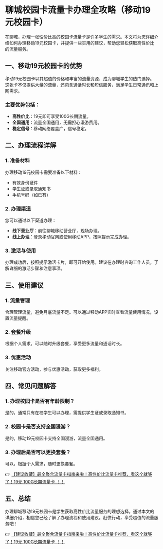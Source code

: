 # 聊城校园卡流量卡办理全攻略（移动19元校园卡）

在聊城，办理一张性价比高的校园卡流量卡是许多学生的需求。本文将为您详细介绍如何办理移动19元校园卡，并提供一些实用的建议，帮助您轻松获取高性价比的流量服务。

## 一、移动19元校园卡的优势

移动19元校园卡以其超值的价格和丰富的流量资源，成为聊城学生的热门选择。这张卡不仅提供大量的流量，还包含通话时长和短信服务，满足学生日常通讯和上网需求。

### 主要优势包括：
- **高性价比**：19元即可享受100G长期流量。
- **全国通用**：流量全国通用，无需担心漫游费用。
- **稳定信号**：移动网络覆盖广，信号稳定。

## 二、办理流程详解

### 1. 准备材料
办理移动19元校园卡需要准备以下材料：
- 有效身份证件
- 学生证或录取通知书
- 手机号码（如已有）

### 2. 办理渠道
您可以通过以下渠道办理：
- **线下营业厅**：前往聊城移动营业厅，现场办理。
- **线上办理**：登录移动官网或使用移动APP，按照提示完成办理。

### 3. 激活与使用
办理成功后，按照提示激活卡片，即可开始使用。建议在办理时咨询工作人员，了解详细的激活步骤和注意事项。

## 三、使用建议

### 1. 流量管理
合理管理流量，避免月底流量不足。可以通过移动APP实时查看流量使用情况，设置流量提醒。

### 2. 套餐升级
根据个人需求，可以随时升级套餐，享受更多流量和通话时长。

### 3. 优惠活动
关注移动官方活动，参与优惠活动，获取更多福利。

## 四、常见问题解答

### 1. 办理校园卡是否有年龄限制？
是的，通常只有在校学生可以办理，需提供学生证或录取通知书。

### 2. 校园卡是否支持全国漫游？
是的，移动19元校园卡支持全国漫游，流量全国通用。

### 3. 办理后是否可以更换套餐？
可以，根据个人需求，随时更换套餐。

👉 [【建议收藏】最全聚合流量卡指南来啦！高性价比流量卡推荐，看这个就够了！19元 100G长期流量卡 ！！](https://bit.ly/Liuliangka)

## 五、总结

办理聊城移动19元校园卡是学生获取高性价比流量服务的理想选择。通过本文的详细介绍，相信您已经了解了办理流程和使用建议。赶快行动，享受超值的流量服务吧！

👉 [【建议收藏】最全聚合流量卡指南来啦！高性价比流量卡推荐，看这个就够了！19元 100G长期流量卡 ！！](https://bit.ly/Liuliangka)